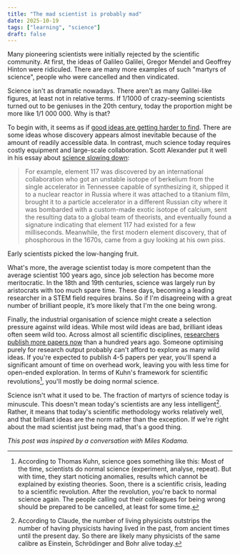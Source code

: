```yaml
---
title: "The mad scientist is probably mad"
date: 2025-10-19
tags: ["learning", "science"]
draft: false
---
```


Many pioneering scientists were initially rejected by the scientific community. At first, the ideas of Galileo Galilei, Gregor Mendel and Geoffrey Hinton were ridiculed. There are many more examples of such "martyrs of science", people who were cancelled and then vindicated.

Science isn't as dramatic nowadays. There aren't as many Galilei-like figures, at least not in relative terms. If 1/1000 of crazy-seeming scientists turned out to be geniuses in the 20th century, today the proportion might be more like 1/1 000 000. Why is that?

To begin with, it seems as if [good ideas are getting harder to find](https://web.stanford.edu/~chadj/IdeaPF.pdf). There are some ideas whose discovery appears almost inevitable because of the amount of readily accessible data. In contrast, much science today requires costly equipment and large-scale collaboration. Scott Alexander put it well in his essay about [science slowing down](https://www.lesswrong.com/posts/v7c47vjta3mavY3QC/is-science-slowing-down):

> For example, element 117 was discovered by an international collaboration who got an unstable isotope of berkelium from the single accelerator in Tennessee capable of synthesizing it, shipped it to a nuclear reactor in Russia where it was attached to a titanium film, brought it to a particle accelerator in a different Russian city where it was bombarded with a custom-made exotic isotope of calcium, sent the resulting data to a global team of theorists, and eventually found a signature indicating that element 117 had existed for a few milliseconds. Meanwhile, the first modern element discovery, that of phosphorous in the 1670s, came from a guy looking at his own piss.

Early scientists picked the low-hanging fruit.

What's more, the average scientist today is more competent than the average scientist 100 years ago, since job selection has become more meritocratic. In the 18th and 19th centuries, science was largely run by aristocrats with too much spare time. These days, becoming a leading researcher in a STEM field requires brains. So if I'm disagreeing with a great number of brilliant people, it’s more likely that I'm the one being wrong.

Finally, the industrial organisation of science might create a selection pressure against wild ideas. While most wild ideas are bad, brilliant ideas often seem wild too. Across almost all scientific disciplines, [researchers publish more papers now](https://www.researchgate.net/figure/A-Average-number-of-co-authors-per-paper-published-by-individual-scientists-during-the_fig1_297723759) than a hundred years ago. Someone optimising purely for research output probably can't afford to explore as many wild ideas. If you're expected to publish 4-5 papers per year, you'll spend a significant amount of time on overhead work, leaving you with less time for open-ended exploration. In terms of Kuhn's framework for scientific revolutions[^Kuhn], you'll mostly be doing normal science.

Science isn't what it used to be. The fraction of martyrs of science today is minuscule. This doesn't mean today's scientists are any less intelligent[^einstein]. Rather, it means that today's scientific methodology works relatively well, and that brilliant ideas are the norm rather than the exception. If we're right about the mad scientist just being mad, that's a good thing.

*This post was inspired by a conversation with Miles Kodama.*

[^Kuhn]: According to Thomas Kuhn, science goes something like this: Most of the time, scientists do normal science (experiment, analyse, repeat). But with time, they start noticing anomalies, results which cannot be explained by existing theories. Soon, there is a scientific crisis, leading to a scientific revolution. After the revolution, you're back to normal science again. The people calling out their colleagues for being wrong should be prepared to be cancelled, at least for some time.
[^einstein]: According to Claude, the number of living physicists outstrips the number of having physicists having lived in the past, from ancient times until the present day. So there are likely many physicists of the same calibre as Einstein, Schrödinger and Bohr alive today.

